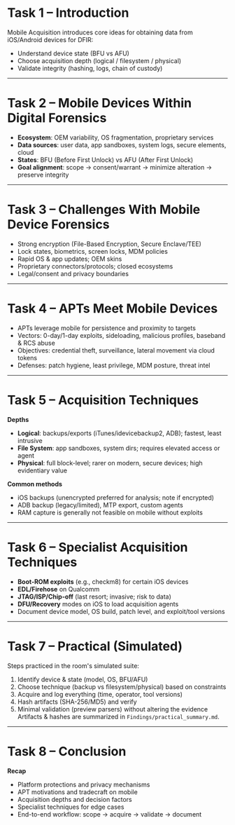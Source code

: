 # Task 1 – Introduction
Mobile Acquisition introduces core ideas for obtaining data from iOS/Android devices for DFIR:
- Understand device state (BFU vs AFU)
- Choose acquisition depth (logical / filesystem / physical)
- Validate integrity (hashing, logs, chain of custody)

---

# Task 2 – Mobile Devices Within Digital Forensics
- **Ecosystem**: OEM variability, OS fragmentation, proprietary services
- **Data sources**: user data, app sandboxes, system logs, secure elements, cloud
- **States**: BFU (Before First Unlock) vs AFU (After First Unlock)
- **Goal alignment**: scope → consent/warrant → minimize alteration → preserve integrity

---

# Task 3 – Challenges With Mobile Device Forensics
- Strong encryption (File-Based Encryption, Secure Enclave/TEE)
- Lock states, biometrics, screen locks, MDM policies
- Rapid OS & app updates; OEM skins
- Proprietary connectors/protocols; closed ecosystems
- Legal/consent and privacy boundaries

---

# Task 4 – APTs Meet Mobile Devices
- APTs leverage mobile for persistence and proximity to targets
- Vectors: 0-day/1-day exploits, sideloading, malicious profiles, baseband & RCS abuse
- Objectives: credential theft, surveillance, lateral movement via cloud tokens
- Defenses: patch hygiene, least privilege, MDM posture, threat intel

---

# Task 5 – Acquisition Techniques
**Depths**
- **Logical**: backups/exports (iTunes/idevicebackup2, ADB); fastest, least intrusive
- **File System**: app sandboxes, system dirs; requires elevated access or agent
- **Physical**: full block-level; rarer on modern, secure devices; high evidentiary value

**Common methods**
- iOS backups (unencrypted preferred for analysis; note if encrypted)
- ADB backup (legacy/limited), MTP export, custom agents
- RAM capture is generally not feasible on mobile without exploits

---

# Task 6 – Specialist Acquisition Techniques
- **Boot-ROM exploits** (e.g., checkm8) for certain iOS devices
- **EDL/Firehose** on Qualcomm
- **JTAG/ISP/Chip-off** (last resort; invasive; risk to data)
- **DFU/Recovery** modes on iOS to load acquisition agents
- Document device model, OS build, patch level, and exploit/tool versions

---

# Task 7 – Practical (Simulated)
Steps practiced in the room's simulated suite:
1. Identify device & state (model, OS, BFU/AFU)
2. Choose technique (backup vs filesystem/physical) based on constraints
3. Acquire and log everything (time, operator, tool versions)
4. Hash artifacts (SHA-256/MD5) and verify
5. Minimal validation (preview parsers) without altering the evidence
Artifacts & hashes are summarized in `Findings/practical_summary.md`.

---

# Task 8 – Conclusion
**Recap**
- Platform protections and privacy mechanisms
- APT motivations and tradecraft on mobile
- Acquisition depths and decision factors
- Specialist techniques for edge cases
- End-to-end workflow: scope → acquire → validate → document


